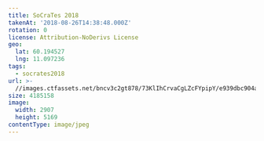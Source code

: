 ```yaml
---
title: SoCraTes 2018
takenAt: '2018-08-26T14:38:48.000Z'
rotation: 0
license: Attribution-NoDerivs License
geo:
  lat: 60.194527
  lng: 11.097236
tags:
  - socrates2018
url: >-
  //images.ctfassets.net/bncv3c2gt878/73KlIhCrvaCgLZcFYpipY/e939dbc904a89d46d6f7418ebb2ef67c/socrates-2018_30536184198_o
size: 4185158
image:
  width: 2907
  height: 5169
contentType: image/jpeg
---
```


